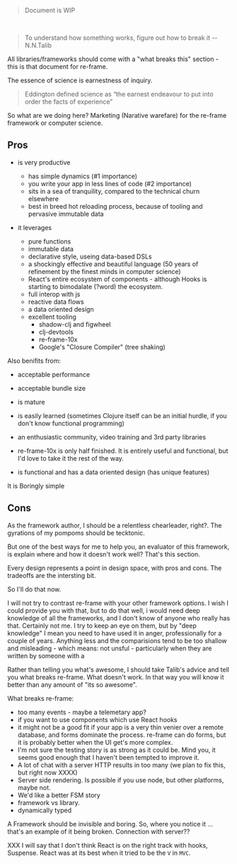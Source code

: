 > Document is WIP 
<br>

> To understand how something works, figure out how to break it
>   -- N.N.Talib

All libraries/frameworks should come with a "what breaks this" section - this is that document for re-frame. 

The essence of science is earnestness of inquiry. 

> Eddington defined science as “the earnest endeavour to put into order the facts of experience” 

So what are we doing here?  Marketing (Narative warefare) for the re-frame framework or computer science. 

## Pros

  - is very productive 
    - has simple dynamics  (#1 importance)
    - you write your app in less lines of code (#2 importance)
    - sits in a sea of tranquility, compared to the technical churn elsewhere
    - best in breed hot reloading process, because of tooling and pervasive immutable data

  - it leverages 
    - pure functions
    - immutable data 
    - declarative style, useing data-based DSLs
    - a shockingly effective and beautiful language (50 years of refinement by the finest minds in computer science) 
    - React's entire ecosystem of components - although Hooks is starting to bimodalate (?word) the ecosystem.
    - full interop with js
    - reactive data flows
    - a data oriented design 
    - excellent tooling
       - shadow-clj and figwheel 
       - clj-devtools
       - re-frame-10x
       - Google's "Closure Compiler" (tree shaking) 

  Also benifits from:
  - acceptable performance
  - acceptable bundle size
  - is mature
  - is easily learned (sometimes Clojure itself can be an initial hurdle, if you don't know functional programming)
  - an enthusiastic community, video training and 3rd party libraries
  

  - re-frame-10x is only half finished. It is entirely useful and functional, but I'd love to take it the rest of the way. 
  - is functional and has a data oriented design  (has unique features)

It is Boringly simple



## Cons 


As the framework author, I should be a relentless chearleader, right?. The gyrations of my pompoms should be tecktonic.

But one of the best ways for me to help you, an evaluator of this framework, is explain where and how it doesn't work well? That's this section. 

Every design represents a point in design space, with pros and cons. The tradeoffs are the intersting bit.

So I'll do that now. 


I will not try to contrast re-frame with your other framework options. I wish I could provide you with
that, but to do that well, i would need deep knowledge of all the frameworks, and I don't know of
anyone who really has that. Certainly not me. I try to keep an eye on them, but by "deep knowledge"
I mean you need to have used it in anger, professionally for a couple of years. Anything less and 
the comparisions tend to be too shallow and misleading - which means: not unsful - particularly when they
are written by someone with a 



Rather than telling you what's awesome, I should take Talib's advice and tell you what breaks re-frame. What doesn't work. In that way you will know it better than any amount of "its so awesome". 

What breaks re-frame:
  - too many events - maybe a telemetary app?
  - if you want to use components which use React hooks
  - it might not be a good fit if your app is a very thin venier over a remote database, and forms dominate the process.  re-frame can do forms, but it is probably better when the UI get's more complex. 
  - I'm not sure the testing story is as strong as it could be. Mind you, it seems good enough that I haven't been tempted to improve it. 
  - A lot of chat with a server HTTP results in too many (we plan to fix this, but right now XXXX)
  - Server side rendering. Is possible if you use node, but other platforms, maybe not. 
  - We'd like a better FSM story 
  - framework vs library. 
  - dynamically typed



A Framework should be invisible and boring. So, where you notice it ... that's an example of it being broken.  Connection with server?? 


XXX I will say that I don't think React is on the right track with hooks, Suspense. React was at its best when it tried to be the `V` in `MVC`. 